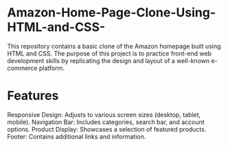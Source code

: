 # Amazon-Home-Page-Clone-Using-HTML-and-CSS-
This repository contains a basic clone of the Amazon homepage built using HTML and CSS. 
The purpose of this project is to practice front-end web development skills by replicating the design and layout of a well-known e-commerce platform.

# Features
Responsive Design: Adjusts to various screen sizes (desktop, tablet, mobile).
Navigation Bar: Includes categories, search bar, and account options.
Product Display: Showcases a selection of featured products.
Footer: Contains additional links and information.
